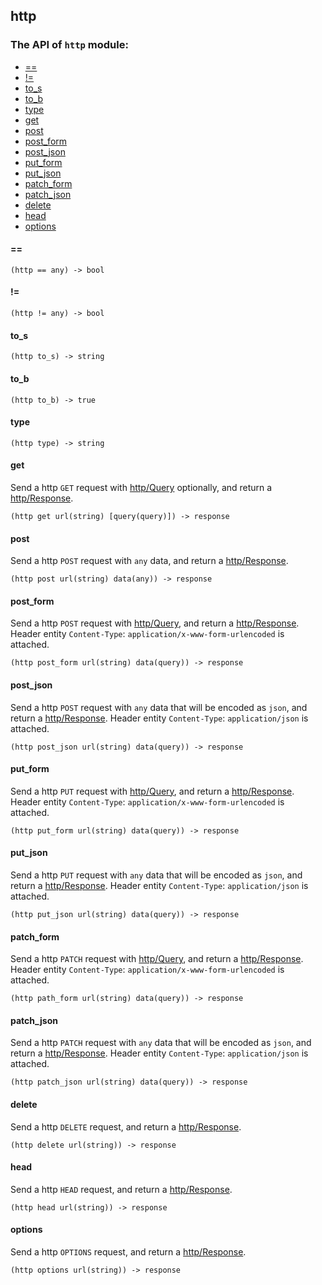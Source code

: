 http
-

### The API of `http` module:

+ [==](#==)
+ [!=](#!=)
+ [to_s](#to_s)
+ [to_b](#to_b)
+ [type](#type)
+ [get](#get)
+ [post](#post)
+ [post_form](#post_form)
+ [post_json](#post_json)
+ [put_form](#put_form)
+ [put_json](#put_json)
+ [patch_form](#patch_form)
+ [patch_json](#patch_json)
+ [delete](#delete)
+ [head](#head)
+ [options](#options)


#### ==

```aquarius
(http == any) -> bool
```

#### !=

```aquarius
(http != any) -> bool
```

#### to_s

```aquarius
(http to_s) -> string
```

#### to_b

```aquarius
(http to_b) -> true
```

#### type

```aquarius
(http type) -> string
```

#### get
Send a http `GET` request with [http/Query](lib-http-query.md) optionally, and return a [http/Response](lib-http-response.md).
```aquarius
(http get url(string) [query(query)]) -> response
```

#### post
Send a http `POST` request with `any` data, and return a [http/Response](lib-http-response.md).
```aquarius
(http post url(string) data(any)) -> response
```

#### post_form
Send a http `POST` request with [http/Query](lib-http-query.md), and return a [http/Response](lib-http-response.md).
Header entity `Content-Type`: `application/x-www-form-urlencoded` is attached.
```aquarius
(http post_form url(string) data(query)) -> response
```

#### post_json
Send a http `POST` request with `any` data that will be encoded as `json`, and return a [http/Response](lib-http-response.md).
Header entity `Content-Type`: `application/json` is attached.
```aquarius
(http post_json url(string) data(query)) -> response
```

#### put_form
Send a http `PUT` request with [http/Query](lib-http-query.md), and return a [http/Response](lib-http-response.md).
Header entity `Content-Type`: `application/x-www-form-urlencoded` is attached.
```aquarius
(http put_form url(string) data(query)) -> response
```

#### put_json
Send a http `PUT` request with `any` data that will be encoded as `json`, and return a [http/Response](lib-http-response.md).
Header entity `Content-Type`: `application/json` is attached.
```aquarius
(http put_json url(string) data(query)) -> response
```

#### patch_form
Send a http `PATCH` request with [http/Query](lib-http-query.md), and return a [http/Response](lib-http-response.md).
Header entity `Content-Type`: `application/x-www-form-urlencoded` is attached.
```aquarius
(http path_form url(string) data(query)) -> response
```

#### patch_json
Send a http `PATCH` request with `any` data that will be encoded as `json`, and return a [http/Response](lib-http-response.md).
Header entity `Content-Type`: `application/json` is attached.
```aquarius
(http patch_json url(string) data(query)) -> response
```

#### delete
Send a http `DELETE` request, and return a [http/Response](lib-http-response.md).
```aquarius
(http delete url(string)) -> response
```

#### head
Send a http `HEAD` request, and return a [http/Response](lib-http-response.md).
```aquarius
(http head url(string)) -> response
```

#### options
Send a http `OPTIONS` request, and return a [http/Response](lib-http-response.md).
```aquarius
(http options url(string)) -> response
```